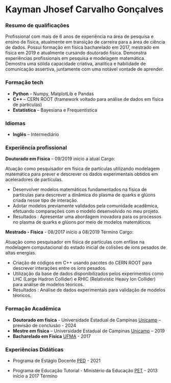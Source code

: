 # Kayman Jhosef Carvalho Gonçalves

### Resumo de qualificações
Profissional com mais de 6 anos de experiência na área de pesquisa e ensino de física, atualmente em transição de carreira para a área de ciência de dados. Possui formação em física bacharelado em 2017, mestrado em física em 2019 e atualmente cursando doutorado física. Demonstra experiências profissionais em pesquisa e modelagem matemática. Demostra uma sólida capacidade criativa, analítica e habilidade de comunicação assertiva, juntamente com uma notável vontade de aprender.


### Formação tech
- **Python** – Numpy, MatplotLib e Pandas
- **C++** – CERN ROOT (framework voltado para análise de dados em física de partículas)
- **Estatística** – Bayesiana e Frequentistica

### Idiomas 
- **Inglês** – Intermediário

### Experiência profissional 
**Doutorado em Física** – 09/2019 início a atual
Cargo: 

Atuação como pesquisador em física de partículas utilizando modelagem matemática para prever e descrever os dados experimentais obtidos em aceleradores de partículas.
- Desenvolver modelos matemáticos fundamentados na física de partículas para descrever a dinâmica do plasma de quarks e glúons criada nesse tipo de interação.  
- Adotar modelos previamente validados pela comunidade acadêmica, efetuando comparações com o modelo desenvolvido no meu projeto.
- Resultados : Apresentar uma abordagem inovadora para os processos no plasma de quarks e glúons por meio de modelos matemáticos. 

**Mestrado - Física** - 08/2017 início a 08/2019 Término
Cargo: 

Atuação como pesquisador em física de partículas com enfâse na modelagem computacional do estado inicial de colisões de íons pesados de altas energias.
- Criação de códigos em C++ usando pacotes do CERN ROOT para descrever interações entre os íons pesados.  
- Utilização da base de dados disponibilizados pelos experimentos como LHC (Large Hadron Collider) e RHIC (Relativistic Heavy Ion Collider) para análise de modelos téoricos.
- Resultados : Análise de dados experimentais para validação de modelos téoricos.

### Formação Acadêmica
- **Doutorado em física** - Universidade Estadual de Campinas [Unicamp](http://www.unicamp.br) – previsão de conclusão - 2024
- **Mestre em física** – Universidade Estadual de Campinas [Unicamp](http://www.unicamp.br) – 2019
- **Bacharelado em Física** [UFMA](http://www.ufma.br) - 2017


### Experiências Didáticas

- Programa de Estágio Docente [PED](https://www.prpg.unicamp.br/estagio-docente/ped/) - 2021

- Programa de Educação Tutorial - Ministério da Educação [PET](http://portal.mec.gov.br/component/tags/tag/programa-de-educacao-tutorial#:~:text=O%20PET%20%C3%A9%20desenvolvido%20por,extens%C3%A3o%20e%20da%20educa%C3%A7%C3%A3o%20tutorial) - 2013 início a 2017 Término
  

